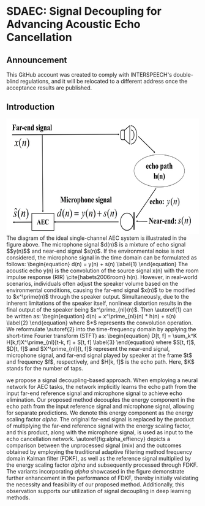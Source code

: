 # SDAEC: Signal Decoupling for Advancing Acoustic Echo Cancellation
## Announcement

This GitHub account was created to comply with INTERSPEECH's double-blind regulations, and it will be relocated to a different address once the acceptance results are published.

## Introduction
<img src="https://github.com/ZhaoF-i/SDAEC/blob/main/pictures/LAEC_2.png" alt="LAEC" width="660" height="300">
The diagram of the ideal single-channel AEC system is illustrated in the figure above. The microphone signal $d(n)$ is a mixture of echo signal $$y(n)$$ and near-end signal $s(n)$.
If the environmental noise is not considered, the microphone signal in the time domain can be formulated as follows:
\begin{equation}
    d(n) = y(n) + s(n)
    \label{1}
\end{equation}
The acoustic echo y(n) is the convolution of the source signal x(n) with the room impulse response (RIR) \cite{habets2006room} h(n). 
However, in real-world scenarios, individuals often adjust the speaker volume based on the environmental conditions, causing the far-end signal $x(n)$ to be modified to $x^\prime(n)$ through the speaker output. Simultaneously, due to the inherent limitations of the speaker itself, nonlinear distortion results in the final output of the speaker being $x^\prime_{nl}(n)$. Then \autoref{1} can be written as:
\begin{equation}
    d(n) = x^\prime_{nl}(n) * h(n) + s(n)
    \label{2}
\end{equation}
where $*$ represents the convolution operation. We reformulate \autoref{2} into the time-frequency domain by applying the short-time Fourier transform (STFT) as:
\begin{equation}
    D[t, f] =  \sum_k^K H[k,f]X^\prime_{nl}[t-k, f] + S[t, f]
    \label{3}
\end{equation}
where $S[t, f]$, $D[t, f]$ and $X^\prime_{nl}[t, f]$ represent the near-end signal, microphone signal, and far-end signal played by speaker at the frame $t$ and frequency $f$, respectively, and $H[k, f]$ is the echo path. Here, $K$ stands for the number of taps.

we propose a signal decoupling-based approach. When employing a neural network for AEC tasks, the network implicitly learns the echo path from the input far-end reference signal and microphone signal to achieve echo elimination. Our proposed method decouples the energy component in the echo path from the input reference signal and microphone signal, allowing for separate predictions. We denote this energy component as the energy scaling factor $alpha$. The original far-end signal is replaced by the product of multiplying the far-end reference signal with the energy scaling factor, and this product, along with the microphone signal, is used as input to the echo cancellation network. \autoref{fig:alpha_effiency} depicts a comparison between the unprocessed signal (mix) and the outcomes obtained by employing the traditional adaptive filtering method frequency domain Kalman filter (FDKF), as well as the reference signal multiplied by the energy scaling factor $alpha$ and subsequently processed through FDKF. The variants incorporating $alpha$ showcased in the figure demonstrate further enhancement in the performance of FDKF, thereby initially validating the necessity and feasibility of our proposed method. Additionally, this observation supports our utilization of signal decoupling in deep learning methods. 
